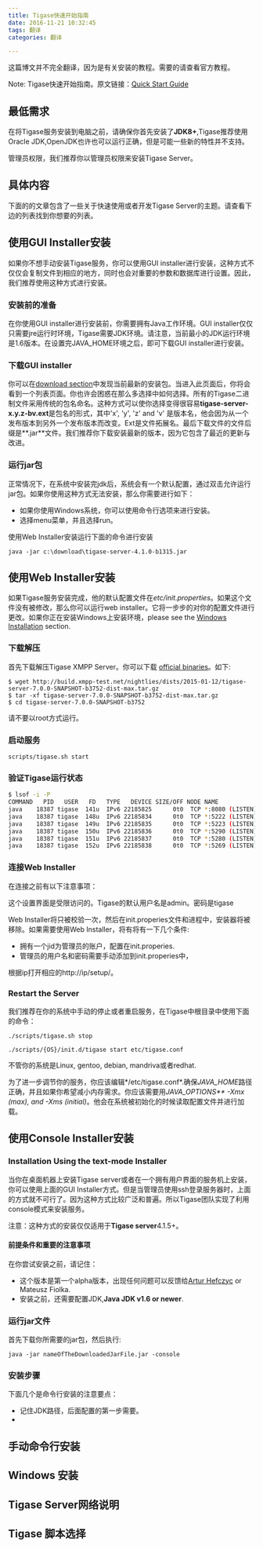 ```yaml
---
title: Tigase快速开始指南
date: 2016-11-21 10:32:45
tags: 翻译
categories: 翻译

---
```


这篇博文并不完全翻译，因为是有关安装的教程。需要的请查看官方教程。

Note: Tigase快速开始指南。原文链接：[Quick Start Guide](http://docs.tigase.org/tigase-server/snapshot/Administration_Guide/html/#about)

## 最低需求

在将Tigase服务安装到电脑之前，请确保你首先安装了**JDK8+**,Tigase推荐使用Oracle JDK,OpenJDK也许也可以运行正确，但是可能一些新的特性并不支持。

管理员权限，我们推荐你以管理员权限来安装Tigase Server。

## 具体内容

下面的的文章包含了一些关于快速使用或者开发Tigase Server的主题。请查看下边的列表找到你想要的列表。

## 使用GUI Installer安装

如果你不想手动安装Tigase服务，你可以使用GUI installer进行安装，这种方式不仅仅会复制文件到相应的地方，同时也会对重要的参数和数据库进行设置。因此，我们推荐使用这种方式进行安装。

### 安装前的准备

在你使用GUI installer进行安装前，你需要拥有Java工作环境。GUI installer仅仅只需要jre运行时环境，Tigase需要JDK环境。请注意，当前最小的JDK运行环境是1.6版本。在设置完JAVA_HOME环境之后，即可下载GUI installer进行安装。

### 下载GUI installer

你可以在[download section](https://projects.tigase.org/projects/tigase-server/files)中发现当前最新的安装包。当进入此页面后，你将会看到一个列表页面。你也许会困惑在那么多选择中如何选择。所有的Tigase二进制文件采用传统的包名命名。这种方式可以使你选择变得很容易**tigase-server-x.y.z-bv.ext**是包名的形式，其中'x', 'y', 'z' and 'v' 是版本名，他会因为从一个发布版本到另外一个发布版本而改变。Ext是文件拓展名。最后下载文件的文件后缀是**.jar**文件。我们推荐你下载安装最新的版本，因为它包含了最近的更新与改进。

### 运行jar包

正常情况下，在系统中安装完jdk后，系统会有一个默认配置，通过双击允许运行jar包。如果你使用这种方式无法安装，那么你需要进行如下：

- 如果你使用Windows系统，你可以使用命令行选项来进行安装。
- 选择menu菜单，并且选择run。

 使用Web Installer安装运行下面的命令进行安装

```shell
java -jar c:\download\tigase-server-4.1.0-b1315.jar
```

## 使用Web Installer安装

如果Tigase服务安装完成，他的默认配置文件在*etc/init.properties*。如果这个文件没有被修改，那么你可以运行web installer。它将一步步的对你的配置文件进行更改。如果你正在安装Windows上安装环境，please see the [Windows Installation](http://docs.tigase.org/tigase-server/snapshot/Administration_Guide/html/#winWebInstall) section.

### 下载解压

首先下载解压Tigase XMPP Server。你可以下载 [official binaries](https://projects.tigase.org/projects/tigase-server/files)。如下:

```shell
$ wget http://build.xmpp-test.net/nightlies/dists/2015-01-12/tigase-server-7.0.0-SNAPSHOT-b3752-dist-max.tar.gz
$ tar -xf tigase-server-7.0.0-SNAPSHOT-b3752-dist-max.tar.gz
$ cd tigase-server-7.0.0-SNAPSHOT-b3752
```

请不要以root方式运行。

### 启动服务

```shell
scripts/tigase.sh start
```

### 验证Tigase运行状态

```bash
$ lsof -i -P
COMMAND   PID   USER   FD   TYPE   DEVICE SIZE/OFF NODE NAME
java    18387 tigase  141u  IPv6 22185825      0t0  TCP *:8080 (LISTEN)
java    18387 tigase  148u  IPv6 22185834      0t0  TCP *:5222 (LISTEN)
java    18387 tigase  149u  IPv6 22185835      0t0  TCP *:5223 (LISTEN)
java    18387 tigase  150u  IPv6 22185836      0t0  TCP *:5290 (LISTEN)
java    18387 tigase  151u  IPv6 22185837      0t0  TCP *:5280 (LISTEN)
java    18387 tigase  152u  IPv6 22185838      0t0  TCP *:5269 (LISTEN)
```

### 连接Web Installer

在连接之前有以下注意事项：

这个设置界面是受限访问的。Tigase的默认用户名是admin。密码是tigase

Web Installer将只被校验一次，然后在init.properies文件和进程中，安装器将被移除。如果需要使用Web Installer，将有将有一下几个条件:

- 拥有一个jid为管理员的账户，配置在init.properies.
- 管理员的用户名和密码需要手动添加到init.properies中，

根据ip打开相应的http://ip/setup/。

### Restart the Server

我们推荐在你的系统中手动的停止或者重启服务，在Tigase中根目录中使用下面的命令：

```shell
./scripts/tigase.sh stop

./scripts/{OS}/init.d/tigase start etc/tigase.conf
```

不管你的系统是Linux, gentoo, debian, mandriva或者redhat.

为了进一步调节你的服务，你应该编辑*/etc/tigase.conf*.确保*JAVA_HOME*路径正确，并且如果你希望减小内存需求。你应该需要用*JAVA_OPTIONS** -Xmx (max), and -Xms (initial)*。他会在系统被初始化的时候读取配置文件并进行加载。

## 使用Console Installer安装

### Installation Using the text-mode Installer

当你在桌面机器上安装Tigase server或者在一个拥有用户界面的服务机上安装，你可以使用上面的GUI Installer方式。但是当管理员使用ssh登录服务器时，上面的方式就不可行了。因为这种方式比较广泛和普遍。所以Tigase团队实现了利用console模式来安装服务。

注意：这种方式的安装仅仅适用于**Tigase server**4.1.5+。

#### 前提条件和重要的注意事项

在你尝试安装之前，请记住：

- 这个版本是第一个alpha版本，出现任何问题可以反馈给[Artur Hefczyc](mailto:artur.hefczyc@tigase.net) or Mateusz Fiolka.
- 安装之前，还需要配置JDK,**Java JDK v1.6 or newer**.

### 运行jar文件

首先下载你所需要的jar包，然后执行:

```she
java -jar nameOfTheDownloadedJarFile.jar -console
```

### 安装步骤

下面几个是命令行安装的注意要点：

- 记住JDK路径，后面配置的第一步需要。
- ​

## 手动命令行安装





## Windows 安装



## Tigase Server网络说明



## Tigase 脚本选择





##  